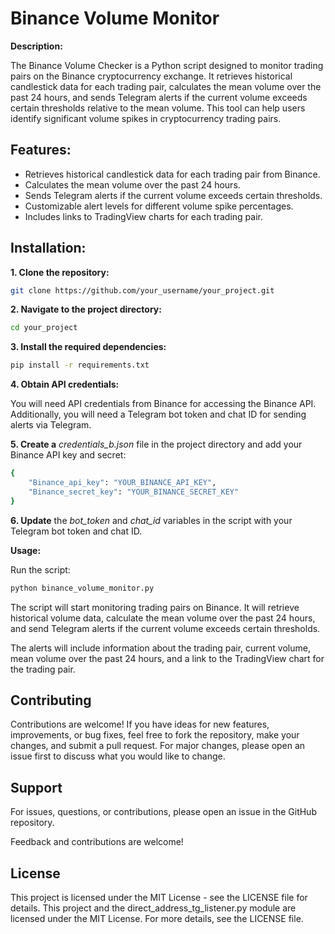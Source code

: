 # Binance Volume Monitor

__Description:__

The Binance Volume Checker is a Python script designed to monitor trading pairs on the Binance cryptocurrency exchange. It retrieves historical candlestick data for each trading pair, calculates the mean volume over the past 24 hours, and sends Telegram alerts if the current volume exceeds certain thresholds relative to the mean volume. This tool can help users identify significant volume spikes in cryptocurrency trading pairs.

## Features:

- Retrieves historical candlestick data for each trading pair from Binance.
- Calculates the mean volume over the past 24 hours.
- Sends Telegram alerts if the current volume exceeds certain thresholds.
- Customizable alert levels for different volume spike percentages.
- Includes links to TradingView charts for each trading pair.

## Installation:

__1. Clone the repository:__

```bash
git clone https://github.com/your_username/your_project.git
```

__2. Navigate to the project directory:__

```bash
cd your_project
```

__3. Install the required dependencies:__

```bash
pip install -r requirements.txt
```

__4. Obtain API credentials:__

You will need API credentials from Binance for accessing the Binance API.
Additionally, you will need a Telegram bot token and chat ID for sending alerts via Telegram.

__5. Create a__ _credentials_b.json_ file in the project directory and add your Binance API key and secret:

```bash
{
    "Binance_api_key": "YOUR_BINANCE_API_KEY",
    "Binance_secret_key": "YOUR_BINANCE_SECRET_KEY"
}
```

__6. Update__ the _bot_token_ and _chat_id_ variables in the script with your Telegram bot token and chat ID.

__Usage:__

Run the script:

```bash
python binance_volume_monitor.py
```

The script will start monitoring trading pairs on Binance. It will retrieve historical volume data, calculate the mean volume over the past 24 hours, and send Telegram alerts if the current volume exceeds certain thresholds.

The alerts will include information about the trading pair, current volume, mean volume over the past 24 hours, and a link to the TradingView chart for the trading pair.

## Contributing

Contributions are welcome! If you have ideas for new features, improvements, or bug fixes, feel free to fork the repository, make your changes, and submit a pull request. For major changes, please open an issue first to discuss what you would like to change.

## Support

For issues, questions, or contributions, please open an issue in the GitHub repository.

Feedback and contributions are welcome!

## License

This project is licensed under the MIT License - see the LICENSE file for details.
This project and the direct_address_tg_listener.py module are licensed under the MIT License. For more details, see the LICENSE file.
